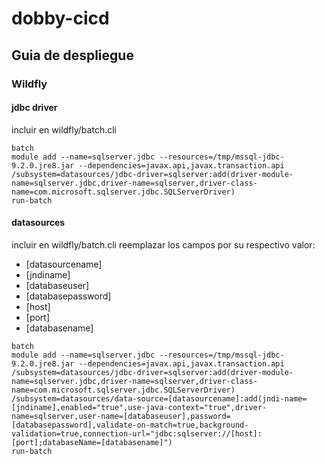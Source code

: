 # dobby-cicd


## Guia de despliegue

### Wildfly

#### jdbc driver
incluir en wildfly/batch.cli


``` console
batch
module add --name=sqlserver.jdbc --resources=/tmp/mssql-jdbc-9.2.0.jre8.jar --dependencies=javax.api,javax.transaction.api
/subsystem=datasources/jdbc-driver=sqlserver:add(driver-module-name=sqlserver.jdbc,driver-name=sqlserver,driver-class-name=com.microsoft.sqlserver.jdbc.SQLServerDriver)
run-batch
```

#### datasources
incluir en wildfly/batch.cli
reemplazar los campos por su respectivo valor:
- [datasourcename]
- [jndiname]
- [databaseuser]
- [databasepassword]
- [host]
- [port]
- [databasename]


``` console
batch
module add --name=sqlserver.jdbc --resources=/tmp/mssql-jdbc-9.2.0.jre8.jar --dependencies=javax.api,javax.transaction.api
/subsystem=datasources/jdbc-driver=sqlserver:add(driver-module-name=sqlserver.jdbc,driver-name=sqlserver,driver-class-name=com.microsoft.sqlserver.jdbc.SQLServerDriver)
/subsystem=datasources/data-source=[datasourcename]:add(jndi-name=[jndiname],enabled="true",use-java-context="true",driver-name=sqlserver,user-name=[databaseuser],password=[databasepassword],validate-on-match=true,background-validation=true,connection-url="jdbc:sqlserver://[host]:[port];databaseName=[databasename]")
run-batch
```


